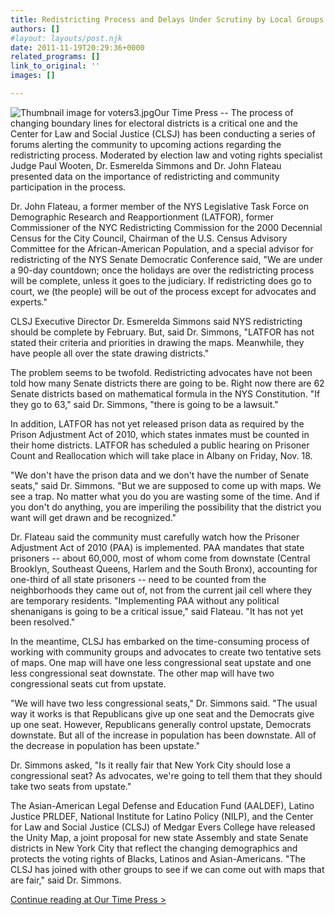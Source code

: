 ```yaml
---
title: Redistricting Process and Delays Under Scrutiny by Local Groups
authors: []
#layout: layouts/post.njk
date: 2011-11-19T20:29:36+0000
related_programs: []
link_to_original: ''
images: []

---
```

![Thumbnail image for voters3.jpg](/uploads/voters3-thumb-240x159-229.jpg)Our Time Press -- The process of changing boundary lines for electoral districts is a critical one and the Center for Law and Social Justice (CLSJ) has been conducting a series of forums alerting the community to upcoming actions regarding the redistricting process. Moderated by election law and voting rights specialist Judge Paul Wooten, Dr. Esmerelda Simmons and Dr. John Flateau presented data on the importance of redistricting and community participation in the process.

Dr. John Flateau, a former member of the NYS Legislative Task Force on Demographic Research and Reapportionment (LATFOR), former Commissioner of the NYC Redistricting Commission for the 2000 Decennial Census for the City Council, Chairman of the U.S. Census Advisory Committee for the African-American Population, and a special advisor for redistricting of the NYS Senate Democratic Conference said, "We are under a 90-day countdown; once the holidays are over the redistricting process will be complete, unless it goes to the judiciary. If redistricting does go to court, we (the people) will be out of the process except for advocates and experts."

CLSJ Executive Director Dr. Esmerelda Simmons said NYS redistricting should be complete by February. But, said Dr. Simmons, "LATFOR has not stated their criteria and priorities in drawing the maps. Meanwhile, they have people all over the state drawing districts."

The problem seems to be twofold. Redistricting advocates have not been told how many Senate districts there are going to be. Right now there are 62 Senate districts based on mathematical formula in the NYS Constitution. "If they go to 63," said Dr. Simmons, "there is going to be a lawsuit."

In addition, LATFOR has not yet released prison data as required by the Prison Adjustment Act of 2010, which states inmates must be counted in their home districts. LATFOR has scheduled a public hearing on Prisoner Count and Reallocation which will take place in Albany on Friday, Nov. 18.

"We don't have the prison data and we don't have the number of Senate seats," said Dr. Simmons. "But we are supposed to come up with maps. We see a trap. No matter what you do you are wasting some of the time. And if you don't do anything, you are imperiling the possibility that the district you want will get drawn and be recognized."

Dr. Flateau said the community must carefully watch how the Prisoner Adjustment Act of 2010 (PAA) is implemented. PAA mandates that state prisoners -- about 60,000, most of whom come from downstate (Central Brooklyn, Southeast Queens, Harlem and the South Bronx), accounting for one-third of all state prisoners -- need to be counted from the neighborhoods they came out of, not from the current jail cell where they are temporary residents. "Implementing PAA without any political shenanigans is going to be a critical issue," said Flateau. "It has not yet been resolved."

In the meantime, CLSJ has embarked on the time-consuming process of working with community groups and advocates to create two tentative sets of maps. One map will have one less congressional seat upstate and one less congressional seat downstate. The other map will have two congressional seats cut from upstate.

"We will have two less congressional seats," Dr. Simmons said. "The usual way it works is that Republicans give up one seat and the Democrats give up one seat. However, Republicans generally control upstate, Democrats downstate. But all of the increase in population has been downstate. All of the decrease in population has been upstate."

Dr. Simmons asked, "Is it really fair that New York City should lose a congressional seat? As advocates, we're going to tell them that they should take two seats from upstate."

The Asian-American Legal Defense and Education Fund (AALDEF), Latino Justice PRLDEF, National Institute for Latino Policy (NILP), and the Center for Law and Social Justice (CLSJ) of Medgar Evers College have released the Unity Map, a joint proposal for new state Assembly and state Senate districts in New York City that reflect the changing demographics and protects the voting rights of Blacks, Latinos and Asian-Americans. "The CLSJ has joined with other groups to see if we can come out with maps that are fair," said Dr. Simmons.

[Continue reading at Our Time Press >](https://ourtimepress.com/2011/11/19/redistricting-process-and-delays-under-scrutiny-by-local-groups/)